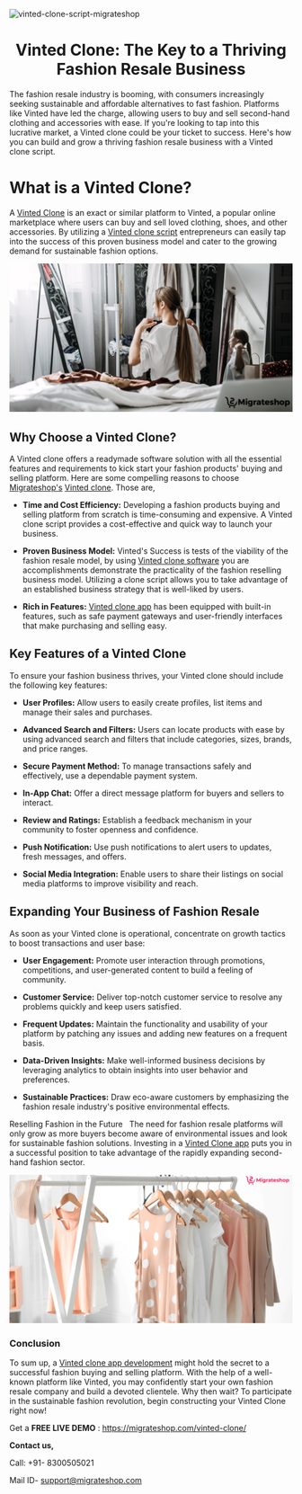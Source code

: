 
![vinted-clone-script-migrateshop](https://github.com/migrateshop/turo-clone/assets/77200601/a984c70c-014e-477d-80b3-71b2fc4493e0)


<h1 align="center"> Vinted Clone: The Key to a Thriving Fashion Resale Business </h1>

The fashion resale industry is booming, with consumers increasingly seeking sustainable and affordable alternatives to fast fashion. Platforms like Vinted have led the charge, allowing users to buy and sell second-hand clothing and accessories with ease. If you're looking to tap into this lucrative market, a Vinted clone could be your ticket to success. Here's how you can build and grow a thriving fashion resale business with a Vinted clone script.

# What is a Vinted Clone?
A [Vinted Clone](https://migrateshop.com/vinted-clone/) is an exact or similar platform to Vinted, a popular online marketplace where users can buy and sell loved clothing, shoes, and other accessories. By utilizing a [Vinted clone script](https://migrateshop.com/vinted-clone/) entrepreneurs can easily tap into the success of this proven business model and cater to the growing demand for sustainable fashion options.

<div class="Box-sc-g0xbh4-0 iIZCet"><img alt=“=vintedclone.png" src="https://github.com/migrateshop/vinted-clone/blob/main/images/vinted-clone-script.png" data-hpc="true" class="Box-sc-g0xbh4-0 kzRgrI"></div>

## Why Choose a Vinted Clone?
A Vinted clone offers a readymade software solution with all the essential features and requirements to kick start your fashion products' buying and selling platform. Here are some compelling reasons to choose [Migrateshop's](https://migrateshop.com/) [Vinted clone](https://migrateshop.com/vinted-clone/). Those are,

* **Time and Cost Efficiency:** Developing a fashion products buying and selling platform from scratch is time-consuming and expensive. A Vinted clone script provides a cost-effective and quick way to launch your business. 

* **Proven Business Model:** Vinted's Success is tests of the viability of the fashion resale model, by using [Vinted clone software](https://migrateshop.com/vinted-clone/) you are accomplishments demonstrate the practicality of the fashion reselling business model.
 Utilizing a clone script allows you to take advantage of an established business strategy that is well-liked by users.

* **Rich in Features:** [Vinted clone app](https://migrateshop.com/vinted-clone/) has been equipped with built-in features, such as safe payment gateways and user-friendly interfaces that make purchasing and selling easy.
## Key Features of a Vinted Clone
To ensure your fashion business thrives, your Vinted clone should include the following key features:
* **User Profiles:** Allow users to easily create profiles, list items and manage their sales and purchases.

* **Advanced Search and Filters:** Users can locate products with ease by using advanced search and filters that include categories, sizes, brands, and price ranges.

* **Secure Payment Method:** To manage transactions safely and effectively, use a dependable payment system.

* **In-App Chat:** Offer a direct message platform for buyers and sellers to interact.

* **Review and Ratings:** Establish a feedback mechanism in your community to foster openness and confidence.

* **Push Notification:** Use push notifications to alert users to updates, fresh messages, and offers.

* **Social Media Integration:** Enable users to share their listings on social media platforms to improve visibility and reach.

## Expanding Your Business of Fashion Resale
As soon as your Vinted clone is operational, concentrate on growth tactics to boost transactions and user base:

* **User Engagement:** Promote user interaction through promotions, competitions, and user-generated content to build a feeling of community.

* **Customer Service:** Deliver top-notch customer service to resolve any problems quickly and keep users satisfied.

* **Frequent Updates:** Maintain the functionality and usability of your platform by patching any issues and adding new features on a frequent basis.

* **Data-Driven Insights:** Make well-informed business decisions by leveraging analytics to obtain insights into user behavior and preferences.

* **Sustainable Practices:** Draw eco-aware customers by emphasizing the fashion resale industry's positive environmental effects.

Reselling Fashion in the Future   The need for fashion resale platforms will only grow as more buyers become aware of environmental issues and look for sustainable fashion solutions. Investing in a [Vinted Clone app](https://migrateshop.com/vinted-clone/) puts you in a successful position to take advantage of the rapidly expanding second-hand fashion sector.

<div class="Box-sc-g0xbh4-0 iIZCet"><img alt=“=vintedclonescript.png" src="https://github.com/migrateshop/vinted-clone/blob/main/images/vinted-clone.png" data-hpc="true" class="Box-sc-g0xbh4-0 kzRgrI"></div>
 

### Conclusion
To sum up, a [Vinted clone app development](https://migrateshop.com/vinted-clone/) might hold the secret to a successful fashion buying and selling platform. With the help of a well-known platform like Vinted, you may confidently start your own fashion resale company and build a devoted clientele. Why then wait? To participate in the sustainable fashion revolution, begin constructing your Vinted Clone right now!

Get a **FREE LIVE DEMO** : https://migrateshop.com/vinted-clone/

**Contact us,**

Call: +91- 8300505021

Mail ID- [support@migrateshop.com](mailto:support@migrateshop.com)
